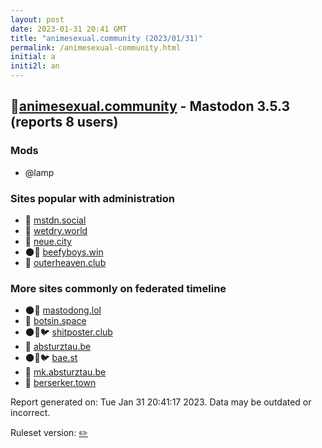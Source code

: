 ```yaml
---
layout: post
date: 2023-01-31 20:41 GMT
title: "animesexual.community (2023/01/31)"
permalink: /animesexual-community.html
initial: a
initi2l: an
---
```


## 🐘[animesexual.community](https://animesexual.community) - Mastodon 3.5.3 (reports 8 users)

### Mods
 * @lamp

### Sites popular with administration

* 🐘 [mstdn.social](/mstdn-social.html)
* 🐘 [wetdry.world](/wetdry-world.html)
* 🐘 [neue.city](/neue-city.html)
* 🌑🧸 [beefyboys.win](/beefyboys-win.html)
* 🐘 [outerheaven.club](/outerheaven-club.html)

### More sites commonly on federated timeline

* 🌑🧸 [mastodong.lol](/mastodong-lol.html)
* 🐘 [botsin.space](/botsin-space.html)
* 🌑🧸🐦 [shitposter.club](/shitposter-club.html)
* 🐘 [absturztau.be](/absturztau-be.html)
* 🌑🧸🐦 [bae.st](/bae-st.html)
* 🐘 [mk.absturztau.be](/mk-absturztau-be.html)
* 🐘 [berserker.town](/berserker-town.html)

Report generated on: Tue Jan 31 20:41:17 2023. Data may be outdated or incorrect.

Ruleset version: [✏️](/version-pencil)
